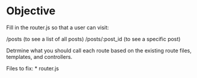 # Objective

Fill in the router.js so that a user can visit:

/posts (to see a list of all posts)
/posts/:post_id (to see a specific post)

Detrmine what you should call each route based on the existing route files, templates, and controllers.

Files to fix: 
	* router.js